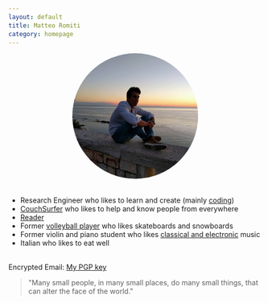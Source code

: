 ```yaml
---
layout: default
title: Matteo Romiti 
category: homepage
---
```

<center><img src="./images/me_sunrise.jpg" alt="Me" style="width: 250px; border-radius: 50%"/></center>

<br /> 

- Research Engineer who likes to learn and create (mainly [coding](https://github.com/MatteoRomiti)) <br /> 
- [CouchSurfer](https://www.couchsurfing.com/people/matteoromiti) who likes to help and know people from everywhere <br /> 
- [Reader](https://matteoromiti.github.io/reading-list/) <br />
- Former [volleyball player](https://youtu.be/ljKnFh7Vxms) who likes skateboards and snowboards <br />
- Former violin and piano student who likes [classical and electronic](https://github.com/alegaballo/Tools/blob/master/playlist_creator/titles.csv) music <br />
- Italian who likes to eat well

<br /> 
<span class="newline">Encrypted Email: <a href="matteoromiti_PGP_public_key.asc">My PGP key</a></span>
<br /> 

> "Many small people, in many small places, do many small things, that can alter the face of the world."

